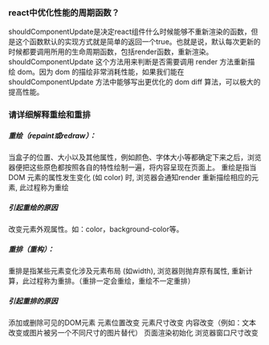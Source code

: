 ### react中优化性能的周期函数？

shouldComponentUpdate是决定react组件什么时候能够不重新渲染的函数，但是这个函数默认的实现方式就是简单的返回一个true。也就是说，默认每次更新的时候都要调用所用的生命周期函数，包括render函数，重新渲染。
shouldComponentUpdate 这个方法用来判断是否需要调用 render 方法重新描绘 dom。因为 dom 的描绘非常消耗性能，如果我们能在 shouldComponentUpdate 方法中能够写出更优化的 dom diff 算法，可以极大的提高性能。

### 请详细解释重绘和重排

##### 重绘（repaint或redraw）：

当盒子的位置、大小以及其他属性，例如颜色、字体大小等都确定下来之后，浏览器便把这些原色都按照各自的特性绘制一遍，将内容呈现在页面上。
重绘是指当 DOM 元素的属性发生变化 (如 color) 时, 浏览器会通知render 重新描绘相应的元素, 此过程称为重绘
##### 引起重绘的原因
改变元素外观属性。如：color，background-color等。

##### 重排（重构）：
重排是指某些元素变化涉及元素布局 (如width), 浏览器则抛弃原有属性, 重新计算，此过程称为重排。（重排一定会重绘，重绘不一定重排）
##### 引起重排的原因
添加或删除可见的DOM元素
元素位置改变
元素尺寸改变
内容改变（例如：文本改变或图片被另一个不同尺寸的图片替代）
页面渲染初始化
浏览器窗口尺寸改变